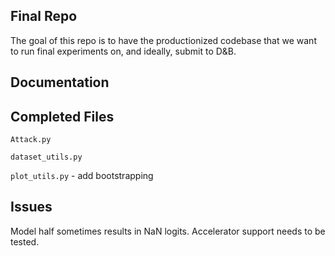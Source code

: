 ## Final Repo

The goal of this repo is to have the productionized codebase that we want to run  final experiments on, and ideally, submit to D&B.

## Documentation


## Completed Files

`Attack.py`

`dataset_utils.py`

`plot_utils.py` - add bootstrapping



## Issues

Model half sometimes results in NaN logits.
Accelerator support needs to be tested.